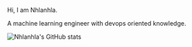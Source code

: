 Hi, I am Nhlanhla.

A machine learning engineer with devops oriented knowledge. 


![Nhlanhla's GitHub stats](https://github-readme-stats.vercel.app/api?username=codewithbab015&show_icons=true&theme=transparent)
